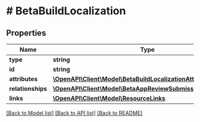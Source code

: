 # # BetaBuildLocalization

## Properties

Name | Type | Description | Notes
------------ | ------------- | ------------- | -------------
**type** | **string** |  | 
**id** | **string** |  | 
**attributes** | [**\OpenAPI\Client\Model\BetaBuildLocalizationAttributes**](BetaBuildLocalizationAttributes.md) |  | [optional] 
**relationships** | [**\OpenAPI\Client\Model\BetaAppReviewSubmissionRelationships**](BetaAppReviewSubmissionRelationships.md) |  | [optional] 
**links** | [**\OpenAPI\Client\Model\ResourceLinks**](ResourceLinks.md) |  | 

[[Back to Model list]](../../README.md#documentation-for-models) [[Back to API list]](../../README.md#documentation-for-api-endpoints) [[Back to README]](../../README.md)


